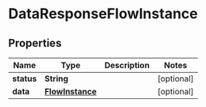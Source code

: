 

# DataResponseFlowInstance


## Properties

| Name | Type | Description | Notes |
|------------ | ------------- | ------------- | -------------|
|**status** | **String** |  |  [optional] |
|**data** | [**FlowInstance**](FlowInstance.md) |  |  [optional] |



